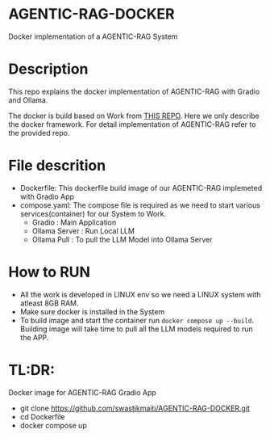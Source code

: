 # AGENTIC-RAG-DOCKER
Docker implementation of a AGENTIC-RAG System

# Description

This repo explains the docker implementation of AGENTIC-RAG with Gradio and Ollama.

The docker is build based on Work from [THIS REPO](https://github.com/swastikmaiti/AGENTIC-RAG.git). Here we only describe the docker framework. For detail
implementation of AGENTIC-RAG refer to the provided repo.

# File descrition
- Dockerfile: This dockerfile build image of our AGENTIC-RAG implemeted with Gradio App
- compose.yaml: The compose file is required as we need to start various services(container) for our System to Work.
    - Gradio : Main Application
    - Ollama Server : Run Local LLM
    - Ollama Pull : To pull the LLM Model into Ollama Server
# How to RUN
- All the work is developed in LINUX env so we need a LINUX system with atleast 8GB RAM.
- Make sure docker is installed in the System
- To build image and start the container run `docker compose up --build`. Building image will take time to pull all the LLM models required to run the APP.

# TL:DR:

Docker image for AGENTIC-RAG Gradio App
- git clone https://github.com/swastikmaiti/AGENTIC-RAG-DOCKER.git
- cd Dockerfile
- docker compose up

